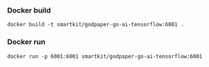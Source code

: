### Docker build

```
docker build -t smartkit/godpaper-go-ai-tensorflow:6001 .
```

### Docker run

```
docker run -p 6001:6001 smartkit/godpaper-go-ai-tensorflow:6001
```


